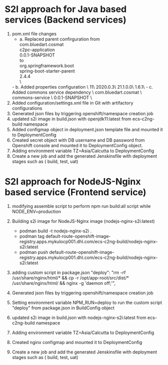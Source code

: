 # S2I approach for Java based services (Backend services)
1. pom.xml file changes
   - a. Replaced parent confirguration from
        <parent>\
        <groupId>com.bluedart.cosmat</groupId> \
        <artifactId>c2pc-application</artifactId> \
        <version>0.0.1-SNAPSHOT</version> \
        </parent>
    to 
    <parent>\
    <groupId>org.springframework.boot</groupId> \
    <artifactId>spring-boot-starter-parent</artifactId> \
    <version>2.4.4</version> \
    <relativePath /> \ 
    </parent>
   - b.  Added properties configuration
    <properties>\
    <java.version>11</java.version>\
    <spring-cloud.version>2020.0.3</spring-cloud.version>\
    <oracle.version>21.1.0.0</oracle.version>\
    <blaze.version>1.6.1</blaze.version>\
    </properties>
   - c.  Added commons service dependency
    <dependency>\
    <groupId>com.bluedart.cosmat</groupId> \
    <artifactId>commons-service</artifactId> \
    <version>0.0.1-SNAPSHOT</version> \
    </dependency>
2.  Added configuration/settings.xml file in Git with artifactory configurations
3.  Generated json files by triggering openshift/namespace creation job
4. updated s2i image in build.json with openjdk11:latest from ecs-c2ng-build namespace
5. Added configmap object in deployment.json template file and mounted it to DeploymentConfig 
6. Created secret object with DB username and DB password from Openshift console  and mounted it to DeploymentConfig object.
7. Adding environment variable TZ=Asia/Calcutta to DeploymentConfig
8. Create a new job and add the generated Jenskinsfile with deployment stages such as ( build, test, uat)

# S2I approach for NodeJS-Nginx based service (Frontend service)
1. modifying assemble script to perform npm run build:all script while NODE_ENV=production
2. Building s2i image for NodeJS-Nginx image (nodejs-nginx-s2i:latest)
   - podman build -t nodejs-nginx-s2i .
   - podman tag  <image-id> default-route-openshift-image-registry.apps.mykulocp001.dhl.com/ecs-c2ng-build/nodejs-nginx-s2i:latest
   -	podman push default-route-openshift-image-registry.apps.mykulocp001.dhl.com/ecs-c2ng-build/nodejs-nginx-s2i:latest

3. adding custom script in package.json 
"deploy": "rm -rf /usr/share/nginx/html/* && cp -r /opt/app-root/src/dist/* /usr/share/nginx/html/ && nginx -g 'daemon off;'",
4. Generated json files by triggering openshift/namespace creation job
5. Setting environment variable NPM_RUN=deploy to run the custom script "deploy" from package.json in BuildConfig object
6. updated s2i image in build.json with nodejs-nginx-s2i:latest from ecs-c2ng-build namespace
7. Adding environment variable TZ=Asia/Calcutta to DeploymentConfig 
8. Created nginx configmap and mounted it to DeploymentConfig
9. Create a new job and add the generated Jenskinsfile with deployment stages such as ( build, test, uat)
